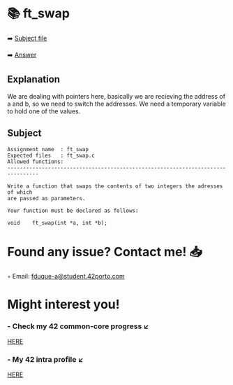 # :books: ft_swap
:arrow_right: [Subject file](./subject.en.txt) 

:arrow_right: [Answer](./ft_swap.c)

## Explanation

We are dealing with pointers here, basically we are recieving the address of a and b, so we need to switch the addresses. We need a temporary variable to hold one of the values.

## Subject

```
Assignment name  : ft_swap
Expected files   : ft_swap.c
Allowed functions: 
--------------------------------------------------------------------------------

Write a function that swaps the contents of two integers the adresses of which
are passed as parameters.

Your function must be declared as follows:

void	ft_swap(int *a, int *b);

```

# Found any issue? Contact me! 📥

◦ Email: fduque-a@student.42porto.com

# Might interest you!

### - Check my 42 common-core progress ↙️

[HERE](https://github.com/fduquea/42cursus)

### - My 42 intra profile ↙️
[HERE](https://profile.intra.42.fr/users/fduque-a)